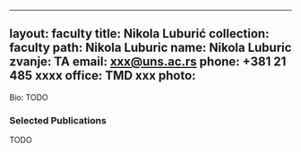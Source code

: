 
---
layout: faculty
title: Nikola Luburić
collection: faculty
path: Nikola Luburic
name: Nikola Luburic
zvanje: TA
email: xxx@uns.ac.rs
phone: +381 21 485 xxxx
office: TMD xxx
photo: 
---

Bio: TODO

### Selected Publications

TODO
